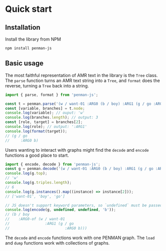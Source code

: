 # Quick start

## Installation

Install the library from NPM

```
npm install penman-js
```

## Basic usage

The most faithful representation of AMR text in the library is the `Tree` class. The `parse` function turns an AMR text string into a `Tree`, and `format` does the reverse, turning a `Tree` back into a string.

```js
import { parse, format } from 'penman-js';

const t = penman.parse('(w / want-01 :ARG0 (b / boy) :ARG1 (g / go :ARG0 b))');
const [variable, branches] = t.node;
console.log(variable); // ouput: 'w'
console.log(branches.length); // output: 3
const [role, target] = branches[2];
console.log(role); // output: ':ARG1'
console.log(format(target));
// (g / go
//     :ARG0 b)
```

Users wanting to interact with graphs might find the `decode` and
`encode` functions a good place to start.

```js
import { encode, decode } from 'penman-js';
const g = penman.decode('(w / want-01 :ARG0 (b / boy) :ARG1 (g / go :ARG0 b))');
console.log(g.top);
// 'w'
console.log(g.triples.length);
// 6
console.log(g.instances().map((instance) => instance[2]));
// ['want-01', 'boy', 'go']

// JS doesn't support keyword parameters, so `undefined` must be passed for optional params
console.log(encode(g, undefined, undefined, 'b'));
// (b / boy
//    :ARG0-of (w / want-01
//                :ARG1 (g / go
//                         :ARG0 b)))
```

The `decode` and `encode` functions work with one PENMAN
graph. The `load` and `dump` functions work with
collections of graphs.
